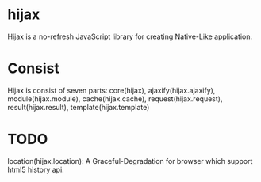hijax
=======
Hijax is a no-refresh JavaScript library for creating Native-Like application.

Consist
=======
Hijax is consist of seven parts: 
core(hijax), 
ajaxify(hijax.ajaxify), 
module(hijax.module),
cache(hijax.cache), 
request(hijax.request), 
result(hijax.result), 
template(hijax.template)

TODO
=======
location(hijax.location): A Graceful-Degradation for browser which support html5 history api.
